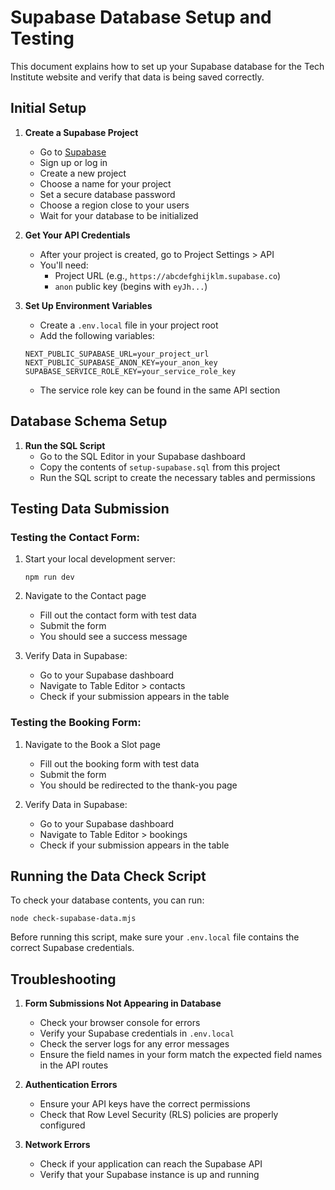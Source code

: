 # Supabase Database Setup and Testing

This document explains how to set up your Supabase database for the Tech Institute website and verify that data is being saved correctly.

## Initial Setup

1. **Create a Supabase Project**
   - Go to [Supabase](https://app.supabase.com)
   - Sign up or log in
   - Create a new project
   - Choose a name for your project
   - Set a secure database password
   - Choose a region close to your users
   - Wait for your database to be initialized

2. **Get Your API Credentials**
   - After your project is created, go to Project Settings > API
   - You'll need:
     - Project URL (e.g., `https://abcdefghijklm.supabase.co`)
     - `anon` public key (begins with `eyJh...`)

3. **Set Up Environment Variables**
   - Create a `.env.local` file in your project root
   - Add the following variables:
   ```
   NEXT_PUBLIC_SUPABASE_URL=your_project_url
   NEXT_PUBLIC_SUPABASE_ANON_KEY=your_anon_key
   SUPABASE_SERVICE_ROLE_KEY=your_service_role_key
   ```
   - The service role key can be found in the same API section

## Database Schema Setup

1. **Run the SQL Script**
   - Go to the SQL Editor in your Supabase dashboard
   - Copy the contents of `setup-supabase.sql` from this project
   - Run the SQL script to create the necessary tables and permissions

## Testing Data Submission

### Testing the Contact Form:

1. Start your local development server:
   ```
   npm run dev
   ```

2. Navigate to the Contact page
   - Fill out the contact form with test data
   - Submit the form
   - You should see a success message

3. Verify Data in Supabase:
   - Go to your Supabase dashboard
   - Navigate to Table Editor > contacts
   - Check if your submission appears in the table

### Testing the Booking Form:

1. Navigate to the Book a Slot page
   - Fill out the booking form with test data
   - Submit the form
   - You should be redirected to the thank-you page

2. Verify Data in Supabase:
   - Go to your Supabase dashboard
   - Navigate to Table Editor > bookings
   - Check if your submission appears in the table

## Running the Data Check Script

To check your database contents, you can run:

```
node check-supabase-data.mjs
```

Before running this script, make sure your `.env.local` file contains the correct Supabase credentials.

## Troubleshooting

1. **Form Submissions Not Appearing in Database**
   - Check your browser console for errors
   - Verify your Supabase credentials in `.env.local`
   - Check the server logs for any error messages
   - Ensure the field names in your form match the expected field names in the API routes

2. **Authentication Errors**
   - Ensure your API keys have the correct permissions
   - Check that Row Level Security (RLS) policies are properly configured

3. **Network Errors**
   - Check if your application can reach the Supabase API
   - Verify that your Supabase instance is up and running 